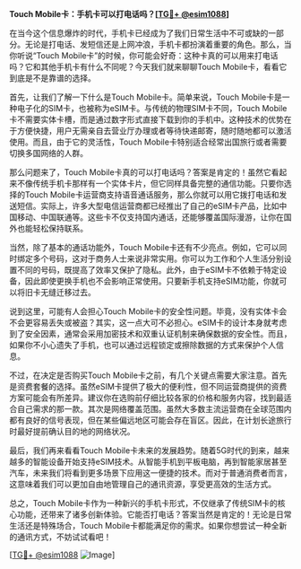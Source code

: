 **Touch Mobile卡：手机卡可以打电话吗？[[TG💪+ @esim1088](https://t.me/s/esim1088)]**

在当今这个信息爆炸的时代，手机卡已经成为了我们日常生活中不可或缺的一部分。无论是打电话、发短信还是上网冲浪，手机卡都扮演着重要的角色。那么，当你听说“Touch Mobile卡”的时候，你可能会好奇：这种卡真的可以用来打电话吗？它和其他手机卡有什么不同呢？今天我们就来聊聊Touch Mobile卡，看看它到底是不是靠谱的选择。

首先，让我们了解一下什么是Touch Mobile卡。简单来说，Touch Mobile卡是一种电子化的SIM卡，也被称为eSIM卡。与传统的物理SIM卡不同，Touch Mobile卡不需要实体卡槽，而是通过数字形式直接下载到你的手机中。这种技术的优势在于方便快捷，用户无需亲自去营业厅办理或者等待快递邮寄，随时随地都可以激活使用。而且，由于它的灵活性，Touch Mobile卡特别适合经常出国旅行或者需要切换多国网络的人群。

那么问题来了，Touch Mobile卡真的可以打电话吗？答案是肯定的！虽然它看起来不像传统手机卡那样有一个实体卡片，但它同样具备完整的通信功能。只要你选择的Touch Mobile卡运营商支持语音通话服务，那么你就可以用它拨打电话和发送短信。实际上，许多大型电信运营商都已经推出了自己的eSIM卡产品，比如中国移动、中国联通等。这些卡不仅支持国内通话，还能够覆盖国际漫游，让你在国外也能轻松保持联系。

当然，除了基本的通话功能外，Touch Mobile卡还有不少亮点。例如，它可以同时绑定多个号码，这对于商务人士来说非常实用。你可以为工作和个人生活分别设置不同的号码，既提高了效率又保护了隐私。此外，由于eSIM卡不依赖于特定设备，因此即使更换手机也不会影响正常使用。只要新手机支持eSIM功能，你就可以将旧卡无缝迁移过去。

说到这里，可能有人会担心Touch Mobile卡的安全性问题。毕竟，没有实体卡会不会更容易丢失或被盗？其实，这一点大可不必担心。eSIM卡的设计本身就考虑到了安全因素，通常会采用加密技术和双重认证机制来确保数据的安全性。而且，如果你不小心遗失了手机，也可以通过远程锁定或擦除数据的方式来保护个人信息。

不过，在决定是否购买Touch Mobile卡之前，有几个关键点需要大家注意。首先是资费套餐的选择。虽然eSIM卡提供了极大的便利性，但不同运营商提供的资费方案可能会有所差异。建议你在选购前仔细比较各家的价格和服务内容，找到最适合自己需求的那一款。其次是网络覆盖范围。虽然大多数主流运营商在全球范围内都有良好的信号表现，但在某些偏远地区可能会存在盲区。因此，在计划长途旅行时最好提前确认目的地的网络状况。

最后，我们再来看看Touch Mobile卡未来的发展趋势。随着5G时代的到来，越来越多的智能设备开始支持eSIM技术。从智能手机到平板电脑，再到智能家居甚至汽车，未来我们将看到更多场景下应用这一便捷的技术。而对于普通消费者而言，这意味着我们可以更加自由地管理自己的通讯资源，享受更高效的生活方式。

总之，Touch Mobile卡作为一种新兴的手机卡形式，不仅继承了传统SIM卡的核心功能，还带来了诸多创新体验。它能否打电话？答案当然是肯定的！无论是日常生活还是特殊场合，Touch Mobile卡都能满足你的需求。如果你想尝试一种全新的通讯方式，不妨试试看吧！

[[TG💪+ @esim1088](https://t.me/s/esim1088) ![Image](https://i.postimg.cc/4NQfJmqS/Snipaste-2025-05-13-00-14-12.png)]